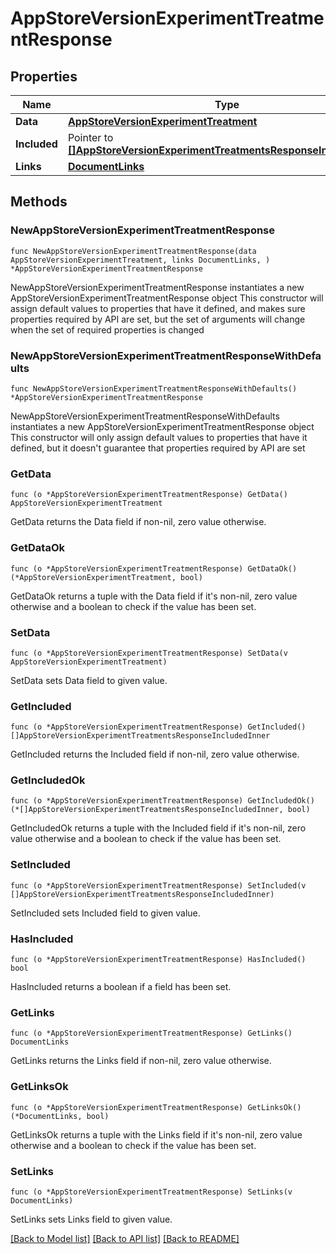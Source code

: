 # AppStoreVersionExperimentTreatmentResponse

## Properties

Name | Type | Description | Notes
------------ | ------------- | ------------- | -------------
**Data** | [**AppStoreVersionExperimentTreatment**](AppStoreVersionExperimentTreatment.md) |  | 
**Included** | Pointer to [**[]AppStoreVersionExperimentTreatmentsResponseIncludedInner**](AppStoreVersionExperimentTreatmentsResponseIncludedInner.md) |  | [optional] 
**Links** | [**DocumentLinks**](DocumentLinks.md) |  | 

## Methods

### NewAppStoreVersionExperimentTreatmentResponse

`func NewAppStoreVersionExperimentTreatmentResponse(data AppStoreVersionExperimentTreatment, links DocumentLinks, ) *AppStoreVersionExperimentTreatmentResponse`

NewAppStoreVersionExperimentTreatmentResponse instantiates a new AppStoreVersionExperimentTreatmentResponse object
This constructor will assign default values to properties that have it defined,
and makes sure properties required by API are set, but the set of arguments
will change when the set of required properties is changed

### NewAppStoreVersionExperimentTreatmentResponseWithDefaults

`func NewAppStoreVersionExperimentTreatmentResponseWithDefaults() *AppStoreVersionExperimentTreatmentResponse`

NewAppStoreVersionExperimentTreatmentResponseWithDefaults instantiates a new AppStoreVersionExperimentTreatmentResponse object
This constructor will only assign default values to properties that have it defined,
but it doesn't guarantee that properties required by API are set

### GetData

`func (o *AppStoreVersionExperimentTreatmentResponse) GetData() AppStoreVersionExperimentTreatment`

GetData returns the Data field if non-nil, zero value otherwise.

### GetDataOk

`func (o *AppStoreVersionExperimentTreatmentResponse) GetDataOk() (*AppStoreVersionExperimentTreatment, bool)`

GetDataOk returns a tuple with the Data field if it's non-nil, zero value otherwise
and a boolean to check if the value has been set.

### SetData

`func (o *AppStoreVersionExperimentTreatmentResponse) SetData(v AppStoreVersionExperimentTreatment)`

SetData sets Data field to given value.


### GetIncluded

`func (o *AppStoreVersionExperimentTreatmentResponse) GetIncluded() []AppStoreVersionExperimentTreatmentsResponseIncludedInner`

GetIncluded returns the Included field if non-nil, zero value otherwise.

### GetIncludedOk

`func (o *AppStoreVersionExperimentTreatmentResponse) GetIncludedOk() (*[]AppStoreVersionExperimentTreatmentsResponseIncludedInner, bool)`

GetIncludedOk returns a tuple with the Included field if it's non-nil, zero value otherwise
and a boolean to check if the value has been set.

### SetIncluded

`func (o *AppStoreVersionExperimentTreatmentResponse) SetIncluded(v []AppStoreVersionExperimentTreatmentsResponseIncludedInner)`

SetIncluded sets Included field to given value.

### HasIncluded

`func (o *AppStoreVersionExperimentTreatmentResponse) HasIncluded() bool`

HasIncluded returns a boolean if a field has been set.

### GetLinks

`func (o *AppStoreVersionExperimentTreatmentResponse) GetLinks() DocumentLinks`

GetLinks returns the Links field if non-nil, zero value otherwise.

### GetLinksOk

`func (o *AppStoreVersionExperimentTreatmentResponse) GetLinksOk() (*DocumentLinks, bool)`

GetLinksOk returns a tuple with the Links field if it's non-nil, zero value otherwise
and a boolean to check if the value has been set.

### SetLinks

`func (o *AppStoreVersionExperimentTreatmentResponse) SetLinks(v DocumentLinks)`

SetLinks sets Links field to given value.



[[Back to Model list]](../README.md#documentation-for-models) [[Back to API list]](../README.md#documentation-for-api-endpoints) [[Back to README]](../README.md)


